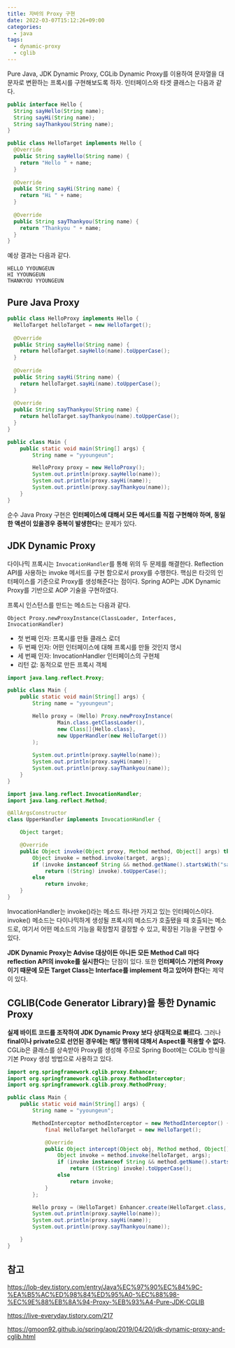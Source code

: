 ```yaml
---
title: 자바의 Proxy 구현
date: 2022-03-07T15:12:26+09:00
categories:
  - java
tags: 
  - dynamic-proxy
  - cglib
---
```


Pure Java, JDK Dynamic Proxy, CGLib Dynamic Proxy를 이용하여 문자열을 대문자로 변환하는 프록시를 구현해보도록 하자. 인터페이스와 타겟 클래스는 다음과 같다. 

```java
public interface Hello { 
  String sayHello(String name); 
  String sayHi(String name); 
  String sayThankyou(String name); 
}
```

```java
public class HelloTarget implements Hello {
  @Override 
  public String sayHello(String name) { 
    return "Hello " + name; 
  } 
  
  @Override 
  public String sayHi(String name) { 
    return "Hi " + name; 
  }
  
  @Override 
  public String sayThankyou(String name) { 
    return "Thankyou " + name; 
  } 
}
```

예상 결과는 다음과 같다.

```
HELLO YYOUNGEUN
HI YYOUNGEUN
THANKYOU YYOUNGEUN
```

## Pure Java Proxy

```java
public class HelloProxy implements Hello { 
  HelloTarget helloTarget = new HelloTarget(); 
  
  @Override 
  public String sayHello(String name) { 
    return helloTarget.sayHello(name).toUpperCase(); 
  }
  
  @Override 
  public String sayHi(String name) { 
    return helloTarget.sayHi(name).toUpperCase(); 
  } 
  
  @Override 
  public String sayThankyou(String name) { 
    return helloTarget.sayThankyou(name).toUpperCase(); 
  }   
}
```

```java
public class Main {
    public static void main(String[] args) {
        String name = "yyoungeun";

        HelloProxy proxy = new HelloProxy();
        System.out.println(proxy.sayHello(name));
        System.out.println(proxy.sayHi(name));
        System.out.println(proxy.sayThankyou(name));
    }
}
````

순수 Java Proxy 구현은 **인터페이스에 대해서 모든 메서드를 직접 구현해야 하며, 동일한 액션이 있을경우 중복이 발생한다**는 문제가 있다.

## JDK Dynamic Proxy
다이나믹 프록시는 `InvocationHandler`를 통해 위의 두 문제를 해결한다. Reflection API를 사용하는 invoke 메서드를 구현 함으로서 proxy를 수행한다. 핵심은 타깃의 인터페이스를 기준으로 Proxy를 생성해준다는 점이다. Spring AOP는 JDK Dynamic Proxy를 기반으로 AOP 기술을 구현하였다.

프록시 인스턴스를 만드는 메소드는 다음과 같다.

```
Object Proxy.newProxyInstance(ClassLoader, Interfaces, InvocationHandler)
```

* 첫 번째 인자: 프록시를 만들 클래스 로더
* 두 번째 인자: 어떤 인터페이스에 대해 프록시를 만들 것인지 명시
* 세 번째 인자: InvocationHandler 인터페이스의 구현체
* 리턴 값: 동적으로 만든 프록시 객체


```java
import java.lang.reflect.Proxy;

public class Main {
    public static void main(String[] args) {
        String name = "yyoungeun";

        Hello proxy = (Hello) Proxy.newProxyInstance(
                Main.class.getClassLoader(),
                new Class[]{Hello.class},
                new UpperHandler(new HelloTarget())
        );
   
        System.out.println(proxy.sayHello(name));
        System.out.println(proxy.sayHi(name));
        System.out.println(proxy.sayThankyou(name));
    }
}
```

```java
import java.lang.reflect.InvocationHandler;
import java.lang.reflect.Method;

@AllArgsConstructor
class UpperHandler implements InvocationHandler {

    Object target;

    @Override
    public Object invoke(Object proxy, Method method, Object[] args) throws Throwable {
        Object invoke = method.invoke(target, args);
        if (invoke instanceof String && method.getName().startsWith("say"))
            return ((String) invoke).toUpperCase();
        else
            return invoke;
    }
}
```

InvocationHandler는 invoke()라는 메소드 하나만 가지고 있는 인터페이스이다. invoke() 메소드는 다이나믹하게 생성될 프록시의 메소드가 호출됐을 때 호출되는 메소드로, 여기서 어떤 메소드의 기능을 확장할지 결정할 수 있고, 확장된 기능을 구현할 수 있다.

**JDK Dynamic Proxy는 Advise 대상이든 아니든 모든 Method Call 마다 reflection API의 invoke를 실시한다**는 단점이 있다.
또한 **인터페이스 기반의 Proxy이기 때문에 모든 Target Class는 Interface를 implement 하고 있어야 한다**는 제약이 있다.

## CGLIB(Code Generator Library)을 통한 Dynamic Proxy

**실제 바이트 코드를 조작하여 JDK Dynamic Proxy 보다 상대적으로 빠르다.** 그러나 **final이나 private으로 선언된 경우에는 해당 행위에 대해서 Aspect를 적용할 수 없다.** CGLib은 클래스를 상속받아 Proxy를 생성해 주므로 Spring Boot에는 CGLib 방식을 기본 Proxy 생성 방법으로 사용하고 있다.

```java
import org.springframework.cglib.proxy.Enhancer;
import org.springframework.cglib.proxy.MethodInterceptor;
import org.springframework.cglib.proxy.MethodProxy;

public class Main {
    public static void main(String[] args) {
        String name = "yyoungeun";

        MethodInterceptor methodInterceptor = new MethodInterceptor() {
            final HelloTarget helloTarget = new HelloTarget();

            @Override
            public Object intercept(Object obj, Method method, Object[] args, MethodProxy proxy) throws Throwable {
                Object invoke = method.invoke(helloTarget, args);
                if (invoke instanceof String && method.getName().startsWith("say"))
                    return ((String) invoke).toUpperCase();
                else
                    return invoke;
            }
        };

        Hello proxy = (HelloTarget) Enhancer.create(HelloTarget.class, methodInterceptor);
        System.out.println(proxy.sayHello(name));
        System.out.println(proxy.sayHi(name));
        System.out.println(proxy.sayThankyou(name));

    }
}
```

## 참고
https://lob-dev.tistory.com/entry/Java%EC%97%90%EC%84%9C-%EA%B5%AC%ED%98%84%ED%95%A0-%EC%88%98-%EC%9E%88%EB%8A%94-Proxy-%EB%93%A4-Pure-JDK-CGLIB

https://live-everyday.tistory.com/217

https://gmoon92.github.io/spring/aop/2019/04/20/jdk-dynamic-proxy-and-cglib.html
